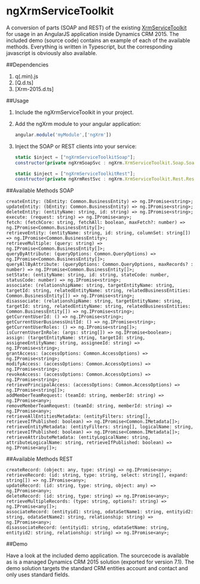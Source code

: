 ngXrmServiceToolkit
===================

A conversion of parts (SOAP and REST) of the existing [XrmServiceToolkit](https://xrmservicetoolkit.codeplex.com/) for usage in an AngularJS application inside Dynamics CRM 2015.
The included demo (source code) contains an example of each of the available methods.
Everything is written in Typescript, but the corresponding javascript is obviously also available. 

##Dependencies

 1. q(.min).js
 2. [Q.d.ts]
 3. [Xrm-2015.d.ts]

##Usage

 1. Include the ngXrmServiceToolkit in your project.
 2. Add the ngXrm module to your angular application:
 
	```javascript
	angular.module('myModule',['ngXrm'])
	```
 3. Inject the SOAP or REST clients into your service:

	```javascript
	static $inject = ["ngXrmServiceToolkitSoap"];
	constructor(private ngXrmSoapSvc : ngXrm.XrmServiceToolkit.Soap.SoapClient) {}
	
	static $inject = ["ngXrmServiceToolkitRest"];
	constructor(private ngXrmRestSvc : ngXrm.XrmServiceToolkit.Rest.RestClient) {}
	```

##Available Methods SOAP

	createEntity: (bEntity: Common.BusinessEntity) => ng.IPromise<string>;
	updateEntity: (bEntity: Common.BusinessEntity) => ng.IPromise<string>;
	deleteEntity: (entityName: string, id: string) => ng.IPromise<string>;
	execute: (request: string) => ng.IPromise<any>;
	fetch: (fetchCore: string, fetchAll: boolean, maxFetch?: number) => ng.IPromise<Common.BusinessEntity[]>;
	retrieveEntity: (entityName: string, id: string, columnSet: string[]) => ng.IPromise<Common.BusinessEntity>;
	retrieveMultiple: (query: string) => ng.IPromise<Common.BusinessEntity[]>;
	queryByAttribute: (queryOptions: Common.QueryOptions) => ng.IPromise<Common.BusinessEntity[]>;
	queryAllByAttribute: (queryOptions: Common.QueryOptions, maxRecords? : number) => ng.IPromise<Common.BusinessEntity[]>;
	setState: (entityName: string, id: string, stateCode: number, statusCode: number) => ng.IPromise<string>;
	associate: (relationshipName: string, targetEntityName: string, targetId: string, relatedEntityName: string, relatedBusinessEntities: Common.BusinessEntity[]) => ng.IPromise<string>;
	disassociate: (relationshipName: string, targetEntityName: string, targetId: string, relatedEntityName: string, relatedBusinessEntities: Common.BusinessEntity[]) => ng.IPromise<string>;
	getCurrentUserId: () => ng.IPromise<string>;
	getCurrentUserBusinessUnitId: () => ng.IPromise<string>;
	getCurrentUserRoles: () => ng.IPromise<string[]>;
	isCurrentUserInRole: (args: string[]) => ng.IPromise<boolean>;
	assign: (targetEntityName: string, targetId: string, assigneeEntityName: string, assigneeId: string) => ng.IPromise<string>;
	grantAccess: (accessOptions: Common.AccessOptions) => ng.IPromise<string>;
	modifyAccess: (accessOptions: Common.AccessOptions) => ng.IPromise<string>;
	revokeAccess: (accessOptions: Common.AccessOptions) => ng.IPromise<string>;	
	retrievePrincipalAccess: (accessOptions: Common.AccessOptions) => ng.IPromise<string[]>;
	addMemberTeamRequest: (teamId: string, memberId: string) => ng.IPromise<any>;
	removeMemberTeamRequest: (teamId: string, memberId: string) => ng.IPromise<any>;
	retrieveAllEntitiesMetadata: (entityFilters: string[], retrieveIfPublished: boolean) => ng.IPromise<Common.IMetadata[]>;
	retrieveEntityMetadata: (entityFilters: string[], logicalName: string, retrieveIfPublished: boolean) => ng.IPromise<Common.IMetadata[]>;
	retrieveAttributeMetadata: (entityLogicalName: string, attributeLogicalName: string, retrieveIfPublished: boolean) => ng.IPromise<any[]>;

##Available Methods REST

	createRecord: (object: any, type: string) => ng.IPromise<any>;
	retrieveRecord: (id: string, type: string, select: string[], expand: string[]) => ng.IPromise<any>;
	updateRecord: (id: string, type: string, object: any) => ng.IPromise<any>;
	deleteRecord: (id: string, type: string) => ng.IPromise<any>;
	retrieveMultipleRecords: (type: string, options?: string) => ng.IPromise<any[]>;
	associateRecord: (entityid1: string, odataSetName1: string, entityid2: string, odataSetName2: string, relationship: string) => ng.IPromise<any>;
	disassociateRecord: (entityid1: string, odataSetName: string, entityid2: string, relationship: string) => ng.IPromise<any>;

##Demo

Have a look at the included demo application.
The sourcecode is available as is a managed Dynamics CRM 2015 solution (exported for version 7.1).
The demo solution targets the standard CRM entities account and contact and only uses standard fields.

